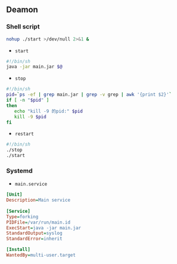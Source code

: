 ## Deamon

### Shell script

```sh
nohup ./start >/dev/null 2>&1 &
```

- `start`

```sh
#!/bin/sh
java -jar main.jar $@
```

- `stop`

```sh
#!/bin/sh
pid=`ps -ef | grep main.jar | grep -v grep | awk '{print $2}'`
if [ -n "$pid" ]
then
   echo "kill -9 的pid:" $pid
   kill -9 $pid
fi
```

- `restart`

```sh
#!/bin/sh
./stop
./start
```

### Systemd

- `main.service`

```ini
[Unit]
Description=Main service
                                                                                                                    
[Service]
Type=forking
PIDFile=/var/run/main.id
ExecStart=java -jar main.jar
StandardOutput=syslog
StandardError=inherit

[Install]
WantedBy=multi-user.target
```

